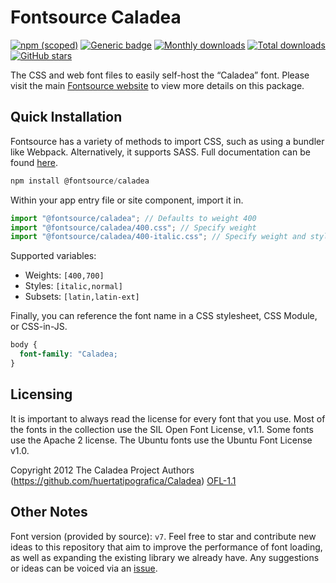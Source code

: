 # Fontsource Caladea

[![npm (scoped)](https://img.shields.io/npm/v/@fontsource/caladea?color=brightgreen)](https://www.npmjs.com/package/@fontsource/caladea) [![Generic badge](https://img.shields.io/badge/fontsource-passing-brightgreen)](https://github.com/fontsource/fontsource) [![Monthly downloads](https://badgen.net/npm/dm/@fontsource/caladea)](https://github.com/fontsource/fontsource) [![Total downloads](https://badgen.net/npm/dt/@fontsource/caladea)](https://github.com/fontsource/fontsource) [![GitHub stars](https://img.shields.io/github/stars/fontsource/fontsource.svg?style=social&label=Star)](https://github.com/fontsource/fontsource/stargazers)

The CSS and web font files to easily self-host the “Caladea” font. Please visit the main [Fontsource website](https://fontsource.org/fonts/caladea) to view more details on this package.

## Quick Installation

Fontsource has a variety of methods to import CSS, such as using a bundler like Webpack. Alternatively, it supports SASS. Full documentation can be found [here](https://fontsource.org/docs/getting-started/introduction).

```javascript
npm install @fontsource/caladea
```

Within your app entry file or site component, import it in.

```javascript
import "@fontsource/caladea"; // Defaults to weight 400
import "@fontsource/caladea/400.css"; // Specify weight
import "@fontsource/caladea/400-italic.css"; // Specify weight and style

```

Supported variables:
- Weights: `[400,700]`
- Styles: `[italic,normal]`
- Subsets: `[latin,latin-ext]`

Finally, you can reference the font name in a CSS stylesheet, CSS Module, or CSS-in-JS.

```css
body {
  font-family: "Caladea;
}
```

## Licensing
It is important to always read the license for every font that you use.
Most of the fonts in the collection use the SIL Open Font License, v1.1. Some fonts use the Apache 2 license. The Ubuntu fonts use the Ubuntu Font License v1.0.

Copyright 2012 The Caladea Project Authors (https://github.com/huertatipografica/Caladea)
[OFL-1.1](http://scripts.sil.org/OFL)

## Other Notes
Font version (provided by source): `v7`.
Feel free to star and contribute new ideas to this repository that aim to improve the performance of font loading, as well as expanding the existing library we already have. Any suggestions or ideas can be voiced via an [issue](https://github.com/fontsource/fontsource/issues).